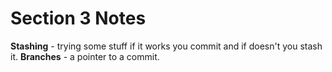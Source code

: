 # Section 3 Notes

**Stashing** - trying some stuff if it works you commit and if doesn't you stash it.
**Branches** - a pointer to a commit.
